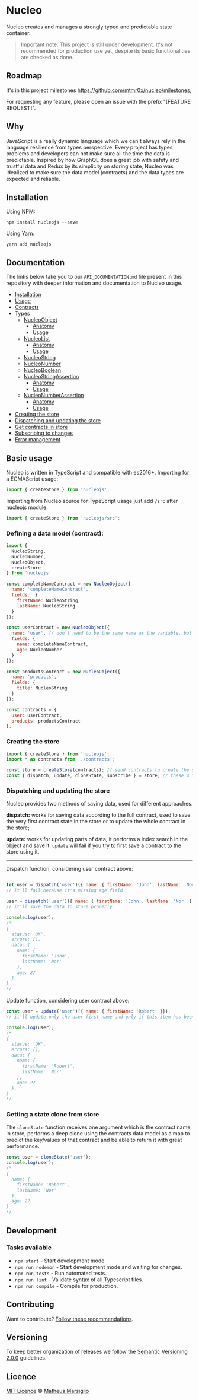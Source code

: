 # Nucleo

Nucleo creates and manages a strongly typed and predictable state container.

> Important note: This project is still under development. It's not recommended for production use yet, despite its basic functionalities are checked as done.

## Roadmap

It's in this project milestones https://github.com/mtmr0x/nucleo/milestones;

For requesting any feature, please open an issue with the prefix "[FEATURE REQUEST]".

## Why

JavaScript is a really dynamic language which we can't always rely in the language resilience from types perspective. Every project has types problems and developers can not make sure all the time the data is predictable. Inspired by how GraphQL does a great job with safety and trustful data and Redux by its simplicity on storing state, Nucleo was idealized to make sure the data model (contracts) and the data types are expected and reliable.

## Installation

Using NPM:

```
npm install nucleojs --save
```

Using Yarn:

```
yarn add nucleojs
```

## Documentation

The links below take you to our `API_DOCUMENTATION.md` file present in this repository with deeper information and documentation to Nucleo usage.

- [Installation](API_DOCUMENTATION.md#installation)
- [Usage](API_DOCUMENTATION.md#usage)
- [Contracts](API_DOCUMENTATION.md#contracts)
- [Types](API_DOCUMENTATION.md#types)
  - [NucleoObject](API_DOCUMENTATION.md#creating-nucleoobject)
    - [Anatomy](API_DOCUMENTATION.md#nucleoobject-anatomy)
    - [Usage](API_DOCUMENTATION.md#nucleoobject-usage)
  - [NucleoList](API_DOCUMENTATION.md#creating-nucleolist)
    - [Anatomy](API_DOCUMENTATION.md#nucleolist-anatomy)
    - [Usage](API_DOCUMENTATION.md#nucleolist-usage)
  - [NucleoString](API_DOCUMENTATION.md#creating-nucleostring)
  - [NucleoNumber](API_DOCUMENTATION.md#creating-nucleonumber)
  - [NucleoBoolean](API_DOCUMENTATION.md#creating-nucleoboolean)
  - [NucleoStringAssertion](API_DOCUMENTATION.md#creating-nucleostringassertion)
    - [Anatomy](API_DOCUMENTATION.md#nucleostringassertion-anatomy)
    - [Usage](API_DOCUMENTATION.md#nucleostringassertion-usage)
  - [NucleoNumberAssertion](API_DOCUMENTATION.md#creating-nucleonumberassertion)
    - [Anatomy](API_DOCUMENTATION.md#nucleonumberassertion-anatomy)
    - [Usage](API_DOCUMENTATION.md#nucleonumberassertion-usage)
- [Creating the store](API_DOCUMENTATION.md#creating-the-store)
- [Dispatching and updating the store](API_DOCUMENTATION.md#dispatching-and-updating-the-store)
- [Get contracts in store](API_DOCUMENTATION.md#get-contracts-in-store)
- [Subscribing to changes](API_DOCUMENTATION.md#subscribing-to-changes)
- [Error management](API_DOCUMENTATION.md#error-management)

## Basic usage

Nucleo is written in TypeScript and compatible with es2016+. Importing for a ECMAScript usage:

```javascript
import { createStore } from 'nucleojs';
```

Importing from Nucleo source for TypeScript usage just add `/src` after nucleojs module:

```javascript
import { createStore } from 'nucleojs/src';
```

### Defining a data model (contract):

```javascript
import {
  NucleoString,
  NucleoNumber,
  NucleoObject,
  createStore
} from 'nucleojs'

const completeNameContract = new NucleoObject({
  name: 'completeNameContract',
  fields:  {
    firstName: NucleoString,
    lastName: NucleoString
  }
});

const userContract = new NucleoObject({
  name: 'user', // don't need to be the same name as the variable, but need to be unique
  fields: {
    name: completeNameContract,
    age: NucleoNumber
  }
});

const productsContract = new NucleoObject({
  name: 'products',
  fields: {
    title: NucleoString
  }
});

const contracts = {
  user: userContract,
  products: productsContract
};

```

### Creating the store

```javascript
import { createStore } from 'nucleojs';
import * as contracts from './contracts';

const store = createStore(contracts); // send contracts to create the store
const { dispatch, update, cloneState, subscribe } = store; // these 4 functions are returned from store creation
```

### Dispatching and updating the store

Nucleo provides two methods of saving data, used for different approaches.

**dispatch:** works for saving data according to the full contract, used to save the very first contract state in the store or to update the whole contract in the store;

**update:** works for updating parts of data, it performs a index search in the object and save it. `update` will fail if you try to first save a contract to the store using it.

---

Dispatch function, considering user contract above:

```javascript

let user = dispatch('user')({ name: { firstName: 'John', lastName: 'Nor' } });
// it'll fail because it's missing age field

user = dispatch('user')({ name: { firstName: 'John', lastName: 'Nor' }, age: 27 });
// it'll save the data to store properly

console.log(user);
/*
{
  status: 'OK',
  errors: [],
  data: {
    name: {
      firstName: 'John',
      lastName: 'Nor'
    },
    age: 27
  },
}
*/
```

Update function, considering user contract above:

```javascript
const user = update('user')({ name: { firstName: 'Robert' }});
// it'll update only the user first name and only if this item has been already created in the store before

console.log(user);
/*
{
  status: 'OK',
  errors: [],
  data: {
    name: {
      firstName: 'Robert',
      lastName: 'Nor'
    },
    age: 27
  },
}
*/
```

### Getting a state clone from store

The `cloneState` function receives one argument which is the contract name in store, performs a deep clone using the contracts data model as a map to predict the key/values of that contract and be able to return it with great performance.

```javascript
const user = cloneState('user');
console.log(user);
/*
{
  name: {
    firstName: 'Robert',
    lastName: 'Nor'
  },
  age: 27
}
*/
```

## Development

### Tasks available

- `npm start` - Start development mode.
- `npm run nodemon` - Start development mode and waiting for changes.
- `npm run tests` - Run automated tests.
- `npm run lint` - Validate syntax of all Typescript files.
- `npm run compile` - Compile for production.

## Contributing

Want to contribute? [Follow these recommendations](https://github.com/mtmr0x/nucleo/blob/master/CONTRIBUTING.md).

## Versioning

To keep better organization of releases we follow the [Semantic Versioning 2.0.0](http://semver.org/) guidelines.

## Licence

[MIT Licence](https://github.com/mtmr0x/nucleo/blob/master/LICENCE.md) © [Matheus Marsiglio](http://mtmr0x.com)
